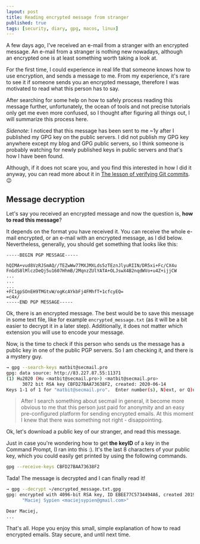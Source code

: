 ```yaml
---
layout: post
title: Reading encrypted message from stranger
published: true
tags: [security, diary, gpg, macos, linux]
---
```


A few days ago, I've received an e-mail from a stranger with an encrypted message. An e-mail from a stranger is nothing new nowadays, although an&nbsp;encrypted one is at least something worth taking a look at.

For the first time, I could experience in real life that someone knows how to use encryption, and sends a message to me. From my experience, it's rare to see it if someone sends you an encrypted message, therefore I was motivated to read what this person has to say.

After searching for some help on how to safely process reading this message further, unfortunately, the ocean of tools and not precise tutorials only get me even more confused, so I thought after figuring all things out, I will summarize this process here.

<div class="alert alert-info">
<i>Sidenote</i>: I noticed that this message has been sent to me ~1y after I published my GPG key on the public servers. I did not publish my GPG key anywhere except my blog and GPG public servers, so I think someone is probably watching for newly published keys in public servers and that's how I have been found.

<p>
    Although, if it does not scare you, and you find this interested in how I did it anyway, you can read more about it in <a href="{% post_url 2019-03-24-the-lesson-of-verifying-git-commits %}">The lesson of verifying Git commits</a>. 😉
</p>
</div>

## Message decryption

Let's say you received an encrypted message and now the question is, **how to read this message**?

It depends on the format you have received it. You can receive the whole e-mail encrypted, or an e-mail with an encrypted message, as I did below. Nevertheless, generally, you should get something that looks like this:

```
-----BEGIN PGP MESSAGE-----

hQIMA+vud8VzRJSmAQ//TEZwWw77MXJMXLds5zTEznJlyuRIIN/DR5xi+Fc/CX4u
FnGdS8lMlczDeQj5u1607HhmB/2MqnzZUlYATA+OLJswX4B2nqdWVo+u4Z+ijjCW
...
...
...
+FC1gpSOnEH9TMGtvW/ogKcAYkbFj4FMhfT+1cfcyEQ=
=c4x/
-----END PGP MESSAGE-----
```

Ok, there is an encrypted message. The best would be to save this message in some text file, like for example `encrypted_message.txt` (as it will be a bit easier to decrypt it in a later step). Additionally, it does not matter which extension you will use to encode your message.

Now, is the time to check if this person who sends us the message has a public key in one of the public PGP servers. So I am checking it, and there is a mystery guy.

```bash
→ gpg --search-keys matbit@secmail.pro
gpg: data source: http://83.227.87.55:11371
(1)	Hu2020 (Hu <matbit@secmail.pro>) <matbit@secmail.pro>
	  3072 bit RSA key CBFD27BAA73638F2, created: 2020-06-14
Keys 1-1 of 1 for "matbit@secmail.pro".  Enter number(s), N)ext, or Q)uit > s
```

> After I search something about secmail in general, it become more obvious to me that this person just paid for anonymity and an easy pre-configured platform for sending encrypted emails. At this moment I knew that there was something not right - disappointing.

Ok, let's download a public key of our stranger, and read this message.

<div class="alert alert-info">
Just in case you're wondering how to get <b>the keyID</b> of a key in the Command Prompt, (I ran into this :). It's the last 8 characters of your public key, which you could easily get printed by using the following commands.
</div>

```bash
gpg --receive-keys CBFD27BAA73638F2
```

Tada! The message is decrypted and I can finally read it!

```bash
→ gpg --decrypt ~/encrypted_message.txt.gpg
gpg: encrypted with 4096-bit RSA key, ID EBEE77C5734494A6, created 2019-03-17
      "Maciej Sypien <maciejsypien@gmail.com>"

Dear Maciej,
...
```

That's all. Hope you enjoy this small, simple explanation of how to read encrypted emails. Stay secure, and until next time.
